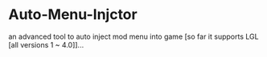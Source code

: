 # Auto-Menu-Injctor
an advanced tool to auto inject mod menu into game [so far it supports LGL [all versions 1 ~ 4.0]]...
